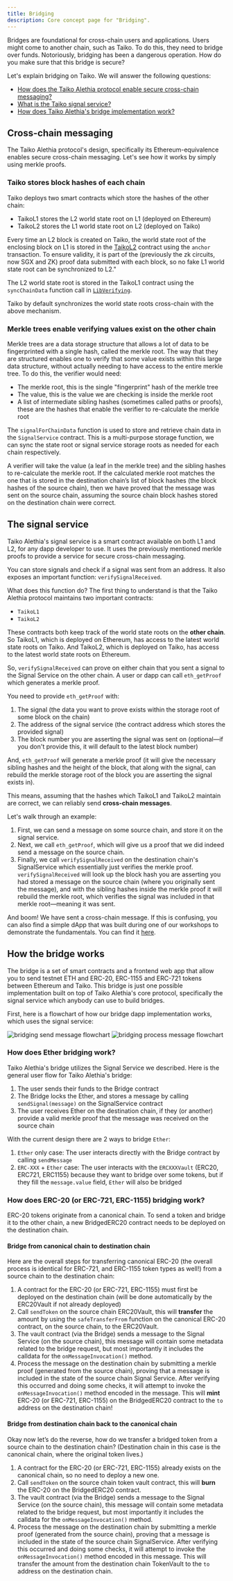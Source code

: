 ```yaml
---
title: Bridging
description: Core concept page for "Bridging".
---
```


Bridges are foundational for cross-chain users and applications. Users might come to another chain, such as Taiko. To do this, they need to bridge over funds. Notoriously, bridging has been a dangerous operation. How do you make sure that this bridge is secure?

Let's explain bridging on Taiko. We will answer the following questions:

- [How does the Taiko Alethia protocol enable secure cross-chain messaging?](#cross-chain-messaging)
- [What is the Taiko signal service?](#the-signal-service)
- [How does Taiko Alethia's bridge implementation work?](#how-the-bridge-works)

## Cross-chain messaging

The Taiko Alethia protocol's design, specifically its Ethereum-equivalence enables secure cross-chain messaging. Let's see how it works by simply using merkle proofs.

### Taiko stores block hashes of each chain

Taiko deploys two smart contracts which store the hashes of the other chain:

- TaikoL1 stores the L2 world state root on L1 (deployed on Ethereum)
- TaikoL2 stores the L1 world state root on L2 (deployed on Taiko)

Every time an L2 block is created on Taiko, the world state root of the enclosing block on L1 is stored in the [TaikoL2](https://github.com/taikoxyz/taiko-mono/blob/taiko-alethia-protocol-v1.11.0/packages/protocol/contracts/layer2/based/TaikoL2.sol#L155) contract using the `anchor` transaction. To ensure validity, it is part of the (previously the zk circuits, now SGX and ZK) proof data submitted with each block, so no fake L1 world state root can be synchronized to L2."

The L2 world state root is stored in the TaikoL1 contract using the `syncChainData` function call in
[`LibVerifying`](https://github.com/taikoxyz/taiko-mono/blob/taiko-alethia-protocol-v1.11.0/packages/protocol/contracts/layer1/based/LibVerifying.sol#L165).

Taiko by default synchronizes the world state roots cross-chain with the above mechanism.

### Merkle trees enable verifying values exist on the other chain

Merkle trees are a data storage structure that allows a lot of data to be fingerprinted with a single hash, called the merkle root. The way that they are structured enables one to verify that some value exists within this large data structure, without actually needing to have access to the entire merkle tree. To do this, the verifier would need:

- The merkle root, this is the single "fingerprint" hash of the merkle tree
- The value, this is the value we are checking is inside the merkle root
- A list of intermediate sibling hashes (sometimes called paths or proofs), these are the hashes that enable the verifier to re-calculate the merkle root

The `signalForChainData` function is used to store and retrieve chain data in the `SignalService` contract. This is a multi-purpose storage function, we can sync the state root or signal service storage roots as needed for each chain respectively.

A verifier will take the value (a leaf in the merkle tree) and the sibling hashes to re-calculate the merkle root. If the calculated merkle root matches the one that is stored in the destination chain’s list of block hashes (the block hashes of the source chain), then we have proved that the message was sent on the source chain, assuming the source chain block hashes stored on the destination chain were correct.

## The signal service

Taiko Alethia's signal service is a smart contract available on both L1 and L2, for any dapp developer to use. It uses the previously mentioned merkle proofs to provide a service for secure cross-chain messaging.

You can store signals and check if a signal was sent from an address. It also exposes an important function: `verifySignalReceived`.

What does this function do? The first thing to understand is that the Taiko Alethia protocol maintains two important contracts:

- `TaikoL1`
- `TaikoL2`

These contracts both keep track of the world state roots on the **other chain**. So TaikoL1, which is deployed on Ethereum, has access to the latest world state roots on Taiko. And TaikoL2, which is deployed on Taiko, has access to the latest world state roots on Ethereum.

So, `verifySignalReceived` can prove on either chain that you sent a signal to the Signal Service on the other chain. A user or dapp can call `eth_getProof` which generates a merkle proof.

You need to provide `eth_getProof` with:

1. The signal (the data you want to prove exists within the storage root of some block on the chain)
2. The address of the signal service (the contract address which stores the provided signal)
3. The block number you are asserting the signal was sent on (optional—if you don't provide this, it will default to the latest block number)

And, `eth_getProof` will generate a merkle proof (it will give the necessary sibling hashes and the height of the block, that along with the signal, can rebuild the merkle storage root of the block you are asserting the signal exists in).

This means, assuming that the hashes which TaikoL1 and TaikoL2 maintain are correct, we can reliably send **cross-chain messages**.

Let's walk through an example:

1. First, we can send a message on some source chain, and store it on the signal service.
2. Next, we call `eth_getProof`, which will give us a proof that we did indeed send a message on the source chain.
3. Finally, we call `verifySignalReceived` on the destination chain's SignalService which essentially just verifies the merkle proof. `verifySignalReceived` will look up the block hash you are asserting you had stored a message on the source chain (where you originally sent the message), and with the sibling hashes inside the merkle proof it will rebuild the merkle root, which verifies the signal was included in that merkle root—meaning it was sent.

And boom! We have sent a cross-chain message. If this is confusing, you can also find a simple dApp that was built during one of our workshops to demonstrate the fundamentals. You can find it [here](https://github.com/taikoxyz/MessageServiceShowCaseApp).

## How the bridge works

The bridge is a set of smart contracts and a frontend web app that allow you to send testnet ETH and ERC-20, ERC-1155 and ERC-721 tokens between Ethereum and Taiko. This bridge is just one possible implementation built on top of Taiko Alethia's core protocol, specifically the signal service which anybody can use to build bridges.

First, here is a flowchart of how our bridge dapp implementation works, which uses the signal service:

![bridging send message flowchart](~/assets/content/docs/taiko-alethia-protocol/bridging-source-chain.webp)
![bridging process message flowchart](~/assets/content/docs/taiko-alethia-protocol/bridging-dest-chain.webp)

### How does Ether bridging work?

Taiko Alethia's bridge utilizes the Signal Service we described. Here is the general user flow for Taiko Alethia's bridge:

1. The user sends their funds to the Bridge contract
2. The Bridge locks the Ether, and stores a message by calling `sendSignal(message)` on the SignalService contract
3. The user receives Ether on the destination chain, if they (or another) provide a valid merkle proof that the message was received on the source chain

With the current design there are 2 ways to bridge `Ether`:

1. `Ether` only case: The user interacts directly with the Bridge contract by calling `sendMessage`
2. `ERC-XXX` + `Ether` case: The user interacts with the `ERCXXXVault` (ERC20, ERC721, ERC1155) because they want to bridge over some tokens, but if they fill the `message.value` field, `Ether` will also be bridged

### How does ERC-20 (or ERC-721, ERC-1155) bridging work?

ERC-20 tokens originate from a canonical chain. To send a token and bridge it to the other chain, a new BridgedERC20 contract needs to be deployed on the destination chain.

#### Bridge from canonical chain to destination chain

Here are the overall steps for transferring canonical ERC-20 (the overall process is identical for ERC-721, and ERC-1155 token types as well!) from a source chain to the destination chain:

1. A contract for the ERC-20 (or ERC-721, ERC-1155) must first be deployed on the destination chain (will be done automatically by the ERC20Vault if not already deployed)
2. Call `sendToken` on the source chain ERC20Vault, this will **transfer** the amount by using the `safeTransferFrom` function on the canonical ERC-20 contract, on the source chain, to the ERC20Vault.
3. The vault contract (via the Bridge) sends a message to the Signal Service (on the source chain), this message will contain some metadata related to the bridge request, but most importantly it includes the calldata for the `onMessageInvocation()` method.
4. Process the message on the destination chain by submitting a merkle proof (generated from the source chain), proving that a message is included in the state of the source chain Signal Service. After verifying this occurred and doing some checks, it will attempt to invoke the `onMessageInvocation()` method encoded in the message. This will **mint** ERC-20 (or ERC-721, ERC-1155) on the BridgedERC20 contract to the `to` address on the destination chain!

#### Bridge from destination chain back to the canonical chain

Okay now let’s do the reverse, how do we transfer a bridged token from a source chain to the destination chain? (Destination chain in this case is the canonical chain, where the original token lives.)

1. A contract for the ERC-20 (or ERC-721, ERC-1155) already exists on the canonical chain, so no need to deploy a new one.
2. Call `sendToken` on the source chain token vault contract, this will **burn** the ERC-20 on the BridgedERC20 contract.
3. The vault contract (via the Bridge) sends a message to the Signal Service (on the source chain), this message will contain some metadata related to the bridge request, but most importantly it includes the calldata for the `onMessageInvocation()` method.
4. Process the message on the destination chain by submitting a merkle proof (generated from the source chain), proving that a message is included in the state of the source chain SignalService. After verifying this occurred and doing some checks, it will attempt to invoke the `onMessageInvocation()` method encoded in this message. This will transfer the amount from the destination chain TokenVault to the `to` address on the destination chain.
